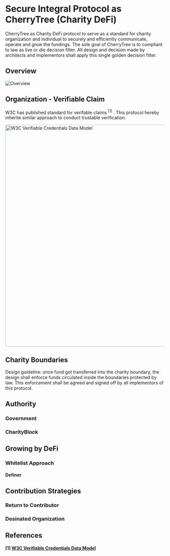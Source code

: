 
# Secure Integral Protocol as CherryTree (Charity DeFi)
CherryTree as Charity DeFi protocol to serve as a standard for charity organization and individual to securely and efficiently communicate, operate and grow the fundings.
The sole goal of CherryTree is to compliant to law as live or die decision filter. All design and decision made by architects and implementors shall apply this single golden decision filter.

## Overview
![Overview](https://raw.githubusercontent.com/DeFinerOrg/Whitepaper/master/images/CherryTreeDesign.png "Overview")

## Organization - Verifiable Claim
W3C has published standard for verifable claims <sup>[1]</sup> . This protocol hereby inherite similar approach to conduct trustable verification.

<img src="https://www.w3.org/TR/vc-data-model/diagrams/ecosystem.svg" alt="W3C Verifiable Credentials Data Model" width="700"/>

## Charity Boundaries
Design guideline: once fund got transferred into the charity boundary, the design shall enforce funds circulated inside the boundaries protected by law. This enforcement shall be agreed and signed off by all implementors of this protocol.

## Authority
### Government
### CharityBlock

## Growing by DeFi
### Whitelist Approach
#### Definer

## Contribution Strategies
### Return to Contributor
### Desinated Organization

## References
#### [1] [W3C Verifiable Credentials Data Model](https://www.w3.org/TR/vc-data-model/ "W3C Verifiable Credentials Data Model")
